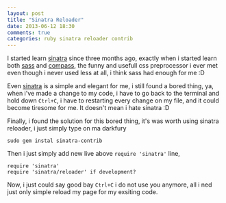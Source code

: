 ```yaml
---
layout: post
title: "Sinatra Reloader"
date: 2013-06-12 18:30
comments: true
categories: ruby sinatra reloader contrib 
---
```


I started learn [sinatra](http://sinatrarb.com) since three months ago, exactly when i started learn both [sass](http://sass-lang.com/) and [compass](http://compass-style.org/), the funny and usefull css preprocessor i ever met even though i never used less at all, i think sass had enough for me :D 
<!-- more -->
Even [sinatra](http://sinatrarb.com) is a simple and elegant for me, i still found a bored thing, ya, when i've made a change to my code, i have to go back to the terminal and hold down `Ctrl+C`, i have to restarting every change on my file, and it could become tiresome for me. It doesn't mean i hate sinatra :D

Finally, i found the solution for this bored thing, it's was worth using sinatra reloader, i just simply type on ma darkfury 

```
sudo gem instal sinatra-contrib
```

Then i just simply add new live above `require 'sinatra'` line, 
```
require 'sinatra'
require 'sinatra/reloader' if development?
```
Now, i just could say good bay `Ctrl+C` i do not use you anymore, all i ned just only simple reload my page for my exsiting code. 


